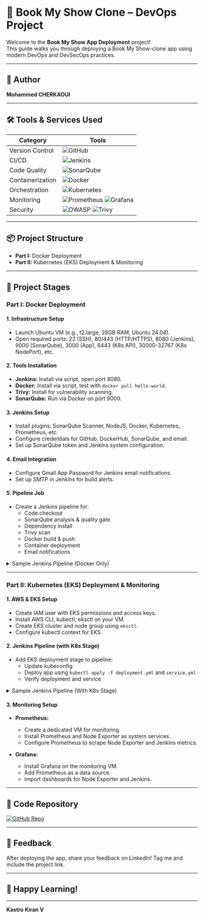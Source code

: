 # 🚀 Book My Show Clone – DevOps Project

Welcome to the **Book My Show App Deployment** project!  
This guide walks you through deploying a Book My Show-clone app using modern DevOps and DevSecOps practices.

---

## 👤 Author

**Mohammed CHERKAOUI**

---

## 🛠️ Tools & Services Used

| Category           | Tools                                                                                                   |
|--------------------|--------------------------------------------------------------------------------------------------------|
| Version Control    | ![GitHub](https://img.shields.io/badge/GitHub-181717?style=flat-square&logo=github&logoColor=white)    |
| CI/CD              | ![Jenkins](https://img.shields.io/badge/Jenkins-D24939?style=flat-square&logo=jenkins&logoColor=white) |
| Code Quality       | ![SonarQube](https://img.shields.io/badge/SonarQube-4E9BCD?style=flat-square&logo=sonarqube&logoColor=white) |
| Containerization   | ![Docker](https://img.shields.io/badge/Docker-2496ED?style=flat-square&logo=docker&logoColor=white)    |
| Orchestration      | ![Kubernetes](https://img.shields.io/badge/Kubernetes-326CE5?style=flat-square&logo=kubernetes&logoColor=white) |
| Monitoring         | ![Prometheus](https://img.shields.io/badge/Prometheus-E6522C?style=flat-square&logo=prometheus&logoColor=white) ![Grafana](https://img.shields.io/badge/Grafana-F46800?style=flat-square&logo=grafana&logoColor=white) |
| Security           | ![OWASP](https://img.shields.io/badge/OWASP-000000?style=flat-square&logo=owasp&logoColor=white) ![Trivy](https://img.shields.io/badge/Trivy-00979D?style=flat-square&logo=trivy&logoColor=white) |

---

## 📦 Project Structure

- **Part I:** Docker Deployment
- **Part II:** Kubernetes (EKS) Deployment & Monitoring

---

## 🚦 Project Stages

### **Part I: Docker Deployment**

#### 1. Infrastructure Setup
- Launch Ubuntu VM (e.g., t2.large, 28GB RAM, Ubuntu 24.04).
- Open required ports: 22 (SSH), 80/443 (HTTP/HTTPS), 8080 (Jenkins), 9000 (SonarQube), 3000 (App), 6443 (K8s API), 30000-32767 (K8s NodePort), etc.

#### 2. Tools Installation
- **Jenkins:** Install via script, open port 8080.
- **Docker:** Install via script, test with `docker pull hello-world`.
- **Trivy:** Install for vulnerability scanning.
- **SonarQube:** Run via Docker on port 9000.

#### 3. Jenkins Setup
- Install plugins: SonarQube Scanner, NodeJS, Docker, Kubernetes, Prometheus, etc.
- Configure credentials for GitHub, DockerHub, SonarQube, and email.
- Set up SonarQube token and Jenkins system configuration.

#### 4. Email Integration
- Configure Gmail App Password for Jenkins email notifications.
- Set up SMTP in Jenkins for build alerts.

#### 5. Pipeline Job
- Create a Jenkins pipeline for:
  - Code checkout
  - SonarQube analysis & quality gate
  - Dependency install
  - Trivy scan
  - Docker build & push
  - Container deployment
  - Email notifications

<details>
<summary>Sample Jenkins Pipeline (Docker Only)</summary>

```groovy
pipeline {
    agent any
    tools { jdk 'jdk17'; nodejs 'node23' }
    environment { SCANNER_HOME = tool 'sonar-scanner' }
    stages {
        stage('Clean Workspace') { steps { cleanWs() } }
        stage('Checkout from Git') { steps { git branch: 'main', url: 'https://github.com/KastroVKiran/Book-My-Show.git' } }
        stage('SonarQube Analysis') { steps { withSonarQubeEnv('sonar-server') { sh '$SCANNER_HOME/bin/sonar-scanner -Dsonar.projectName=BMS -Dsonar.projectKey=BMS' } } }
        stage('Quality Gate') { steps { script { waitForQualityGate abortPipeline: false, credentialsId: 'Sonar-token' } } }
        stage('Install Dependencies') { steps { sh 'cd bookmyshow-app && npm install' } }
        stage('Trivy FS Scan') { steps { sh 'trivy fs . > trivyfs.txt' } }
        stage('Docker Build & Push') { steps { script { withDockerRegistry(credentialsId: 'docker', toolName: 'docker') { sh 'docker build -t kastrov/bms:latest -f bookmyshow-app/Dockerfile bookmyshow-app && docker push kastrov/bms:latest' } } } }
        stage('Deploy to Container') { steps { sh 'docker stop bms || true && docker rm bms || true && docker run -d --restart=always --name bms -p 3000:3000 kastrov/bms:latest' } }
    }
    post {
        always {
            emailext attachLog: true, subject: "'${currentBuild.result}'", body: "Project: ${env.JOB_NAME}<br/>Build Number: ${env.BUILD_NUMBER}<br/>URL: ${env.BUILD_URL}<br/>", to: 'kastrokiran@gmail.com', attachmentsPattern: 'trivyfs.txt'
        }
    }
}
```
</details>

---

### **Part II: Kubernetes (EKS) Deployment & Monitoring**

#### 1. AWS & EKS Setup
- Create IAM user with EKS permissions and access keys.
- Install AWS CLI, kubectl, eksctl on your VM.
- Create EKS cluster and node group using `eksctl`.
- Configure kubectl context for EKS.

#### 2. Jenkins Pipeline (with K8s Stage)
- Add EKS deployment stage to pipeline:
  - Update kubeconfig
  - Deploy app using `kubectl apply -f deployment.yml` and `service.yml`
  - Verify deployment and service

<details>
<summary>Sample Jenkins Pipeline (With K8s Stage)</summary>

```groovy
pipeline {
    agent any
    tools { jdk 'jdk17'; nodejs 'node23' }
    environment {
        SCANNER_HOME = tool 'sonar-scanner'
        DOCKER_IMAGE = 'kastrov/bms:latest'
        EKS_CLUSTER_NAME = 'kastro-eks'
        AWS_REGION = 'us-east-1'
    }
    stages {
        // ...previous stages...
        stage('Deploy to EKS Cluster') {
            steps {
                script {
                    sh '''
                    aws eks update-kubeconfig --name $EKS_CLUSTER_NAME --region $AWS_REGION
                    kubectl apply -f deployment.yml
                    kubectl apply -f service.yml
                    kubectl get pods
                    kubectl get svc
                    '''
                }
            }
        }
    }
    post {
        always {
            emailext attachLog: true, subject: "'${currentBuild.result}'", body: "Project: ${env.JOB_NAME}<br/>Build Number: ${env.BUILD_NUMBER}<br/>URL: ${env.BUILD_URL}<br/>", to: 'kastrokiran@gmail.com', attachmentsPattern: 'trivyfs.txt'
        }
    }
}
```
</details>

#### 3. Monitoring Setup

- **Prometheus:**
  - Create a dedicated VM for monitoring.
  - Install Prometheus and Node Exporter as system services.
  - Configure Prometheus to scrape Node Exporter and Jenkins metrics.

- **Grafana:**
  - Install Grafana on the monitoring VM.
  - Add Prometheus as a data source.
  - Import dashboards for Node Exporter and Jenkins.

---

## 📂 Code Repository

[![GitHub Repo](https://img.shields.io/badge/GitHub-Repository-181717?style=for-the-badge&logo=github&logoColor=white)](https://github.com/mohammed761-dl/Book-My-Show)

---

## 📣 Feedback

After deploying the app, share your feedback on LinkedIn! Tag me and include the project link.

---

## 🎉 Happy Learning!

---
**Kastro Kiran V**
